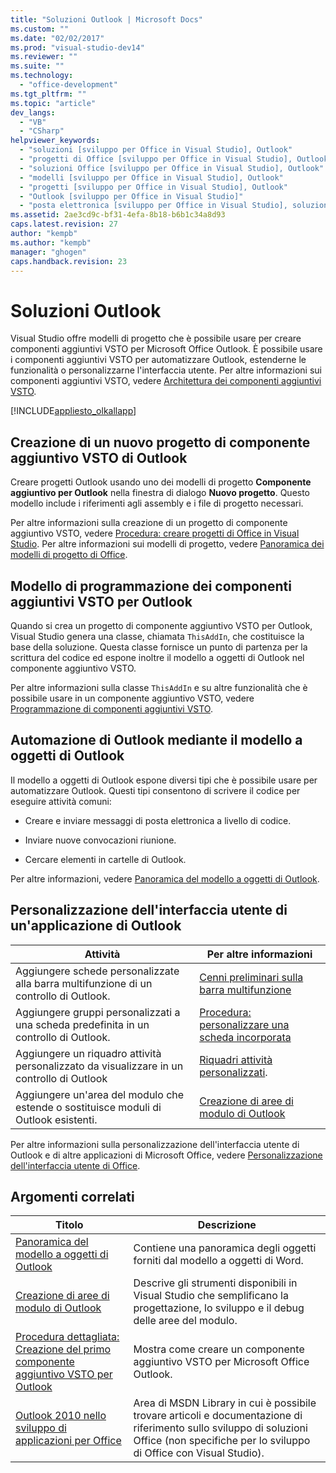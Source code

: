 ```yaml
---
title: "Soluzioni Outlook | Microsoft Docs"
ms.custom: ""
ms.date: "02/02/2017"
ms.prod: "visual-studio-dev14"
ms.reviewer: ""
ms.suite: ""
ms.technology: 
  - "office-development"
ms.tgt_pltfrm: ""
ms.topic: "article"
dev_langs: 
  - "VB"
  - "CSharp"
helpviewer_keywords: 
  - "soluzioni [sviluppo per Office in Visual Studio], Outlook"
  - "progetti di Office [sviluppo per Office in Visual Studio], Outlook"
  - "soluzioni Office [sviluppo per Office in Visual Studio], Outlook"
  - "modelli [sviluppo per Office in Visual Studio], Outlook"
  - "progetti [sviluppo per Office in Visual Studio], Outlook"
  - "Outlook [sviluppo per Office in Visual Studio]"
  - "posta elettronica [sviluppo per Office in Visual Studio], soluzioni Outlook"
ms.assetid: 2ae3cd9c-bf31-4efa-8b18-b6b1c34a8d93
caps.latest.revision: 27
author: "kempb"
ms.author: "kempb"
manager: "ghogen"
caps.handback.revision: 23
---
```

# Soluzioni Outlook
  Visual Studio offre modelli di progetto che è possibile usare per creare componenti aggiuntivi VSTO per Microsoft Office Outlook. È possibile usare i componenti aggiuntivi VSTO per automatizzare Outlook, estenderne le funzionalità o personalizzarne l'interfaccia utente. Per altre informazioni sui componenti aggiuntivi VSTO, vedere [Architettura dei componenti aggiuntivi VSTO](../vsto/architecture-of-vsto-add-ins.md).  
  
 [!INCLUDE[appliesto_olkallapp](../vsto/includes/appliesto-olkallapp-md.md)]  
  
## Creazione di un nuovo progetto di componente aggiuntivo VSTO di Outlook  
 Creare progetti Outlook usando uno dei modelli di progetto **Componente aggiuntivo per Outlook** nella finestra di dialogo **Nuovo progetto**. Questo modello include i riferimenti agli assembly e i file di progetto necessari.  
  
 Per altre informazioni sulla creazione di un progetto di componente aggiuntivo VSTO, vedere [Procedura: creare progetti di Office in Visual Studio](../vsto/how-to-create-office-projects-in-visual-studio.md). Per altre informazioni sui modelli di progetto, vedere [Panoramica dei modelli di progetto di Office](../vsto/office-project-templates-overview.md).  
  
## Modello di programmazione dei componenti aggiuntivi VSTO per Outlook  
 Quando si crea un progetto di componente aggiuntivo VSTO per Outlook, Visual Studio genera una classe, chiamata `ThisAddIn`, che costituisce la base della soluzione. Questa classe fornisce un punto di partenza per la scrittura del codice ed espone inoltre il modello a oggetti di Outlook nel componente aggiuntivo VSTO.  
  
 Per altre informazioni sulla classe `ThisAddIn` e su altre funzionalità che è possibile usare in un componente aggiuntivo VSTO, vedere [Programmazione di componenti aggiuntivi VSTO](../vsto/programming-vsto-add-ins.md).  
  
## Automazione di Outlook mediante il modello a oggetti di Outlook  
 Il modello a oggetti di Outlook espone diversi tipi che è possibile usare per automatizzare Outlook. Questi tipi consentono di scrivere il codice per eseguire attività comuni:  
  
-   Creare e inviare messaggi di posta elettronica a livello di codice.  
  
-   Inviare nuove convocazioni riunione.  
  
-   Cercare elementi in cartelle di Outlook.  
  
 Per altre informazioni, vedere [Panoramica del modello a oggetti di Outlook](../vsto/outlook-object-model-overview.md).  
  
## Personalizzazione dell'interfaccia utente di un'applicazione di Outlook  
  
|Attività|Per altre informazioni|  
|--------------|----------------------------|  
|Aggiungere schede personalizzate alla barra multifunzione di un controllo di Outlook.|[Cenni preliminari sulla barra multifunzione](../vsto/ribbon-overview.md)|  
|Aggiungere gruppi personalizzati a una scheda predefinita in un controllo di Outlook.|[Procedura: personalizzare una scheda incorporata](../vsto/how-to-customize-a-built-in-tab.md)|  
|Aggiungere un riquadro attività personalizzato da visualizzare in un controllo di Outlook|[Riquadri attività personalizzati](../vsto/custom-task-panes.md).|  
|Aggiungere un'area del modulo che estende o sostituisce moduli di Outlook esistenti.|[Creazione di aree di modulo di Outlook](../vsto/creating-outlook-form-regions.md)|  
  
 Per altre informazioni sulla personalizzazione dell'interfaccia utente di Outlook e di altre applicazioni di Microsoft Office, vedere [Personalizzazione dell'interfaccia utente di Office](../vsto/office-ui-customization.md).  
  
## Argomenti correlati  
  
|Titolo|Descrizione|  
|------------|-----------------|  
|[Panoramica del modello a oggetti di Outlook](../vsto/outlook-object-model-overview.md)|Contiene una panoramica degli oggetti forniti dal modello a oggetti di Word.|  
|[Creazione di aree di modulo di Outlook](../vsto/creating-outlook-form-regions.md)|Descrive gli strumenti disponibili in Visual Studio che semplificano la progettazione, lo sviluppo e il debug delle aree del modulo.|  
|[Procedura dettagliata: Creazione del primo componente aggiuntivo VSTO per Outlook](../vsto/walkthrough-creating-your-first-vsto-add-in-for-outlook.md)|Mostra come creare un componente aggiuntivo VSTO per Microsoft Office Outlook.|  
|[Outlook 2010 nello sviluppo di applicazioni per Office](http://go.microsoft.com/fwlink/?LinkId=199013)|Area di MSDN Library in cui è possibile trovare articoli e documentazione di riferimento sullo sviluppo di soluzioni Office \(non specifiche per lo sviluppo di Office con Visual Studio\).|  
  
  